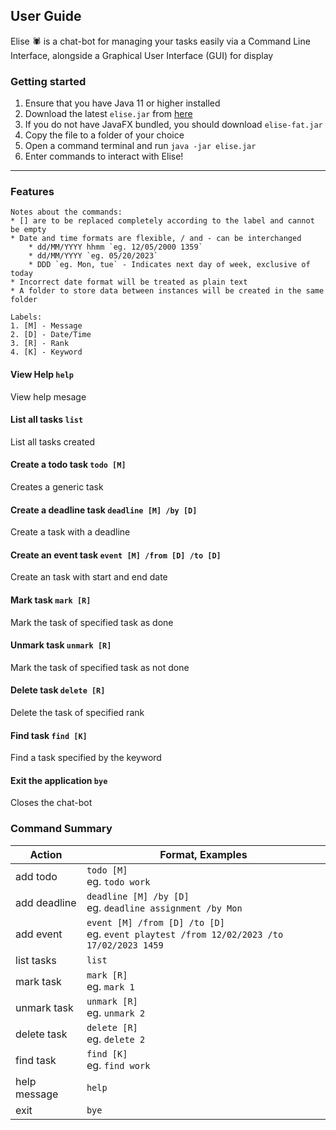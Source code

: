 ## User Guide

Elise :spider: is a chat-bot for managing your tasks easily via a Command Line Interface,
alongside a Graphical User Interface (GUI) for display

### Getting started

1. Ensure that you have Java 11 or higher installed
2. Download the latest `elise.jar` from [here](https://github.com/jiexuanc/ip/releases/tag/Level-10)
3. If you do not have JavaFX bundled, you should download `elise-fat.jar`
4. Copy the file to a folder of your choice
5. Open a command terminal and run `java -jar elise.jar`
6. Enter commands to interact with Elise!

---
### Features
```
Notes about the commands:
* [] are to be replaced completely according to the label and cannot be empty
* Date and time formats are flexible, / and - can be interchanged
    * dd/MM/YYYY hhmm `eg. 12/05/2000 1359`
    * dd/MM/YYYY `eg. 05/20/2023`
    * DDD `eg. Mon, tue` - Indicates next day of week, exclusive of today
* Incorrect date format will be treated as plain text
* A folder to store data between instances will be created in the same folder

Labels: 
1. [M] - Message
2. [D] - Date/Time
3. [R] - Rank
4. [K] - Keyword
```
#### View Help `help`
View help mesage

#### List all tasks `list`
List all tasks created

#### Create a todo task `todo [M]`
Creates a generic task

#### Create a deadline task `deadline [M] /by [D]`
Create a task with a deadline

#### Create an event task `event [M] /from [D] /to [D]`
Create an task with start and end date

#### Mark task `mark [R]`
Mark the task of specified task as done

#### Unmark task `unmark [R]`
Mark the task of specified task as not done

#### Delete task `delete [R]`
Delete the task of specified rank

#### Find task `find [K]`
Find a task specified by the keyword

#### Exit the application `bye`
Closes the chat-bot

### Command Summary
|  Action  | Format, Examples                                                                            |
| --- |---------------------------------------------------------------------------------------------|
| add todo | `todo [M]`<br/>eg. `todo work`                                                              |
| add deadline | `deadline [M] /by [D]`<br/>eg. `deadline assignment /by Mon`                                |
| add event | `event [M] /from [D] /to [D]`<br/>eg. `event playtest /from 12/02/2023 /to 17/02/2023 1459` |
| list tasks | `list`                                                                                      |
| mark task | `mark [R]` <br/>eg. `mark 1`                                                                |
| unmark task | `unmark [R]`<br/>eg. `unmark 2`                                                             |
| delete task | `delete [R]`<br/>eg. `delete 2`                                                             |
| find task | `find [K]` <br/>eg. `find work`                                                              |
| help message | `help` |
| exit | `bye` |
